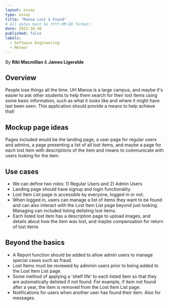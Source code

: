 ```yaml
---
layout: essay
type: essay
title: "Manoa Lost & Found"
# All dates must be YYYY-MM-DD format!
date: 2023-10-30
published: false
labels:
  - Software Engineering
  - Meteor
---
```

By <strong>Riki Macmillan</strong> & <b>James Ligeralde</b>

## Overview

People lose things all the time. UH Manoa is a large campus, and maybe it's easier to ask other students to help them search for their lost items using some basic information, such as what it looks like and where it might have last been seen. This application should provide a means to help achieve that!

## Mockup page ideas

Pages included would be the landing page, a user page for regular users and admins, a page presenting a list of all lost items, and maybe a page for each lost item with descriptions of the item and means to communicate with users looking for the item.

## Use cases

<ul>
<li>We can define two roles: 1) Regular Users and 2) Admin Users</li>
<li>Landing page should have signup and login functionality.</li>
<li>Lost Item List page is accessible by everyone, logged in or not.</li>
<li>When logged in, users can manage a list of items they want to be found and can also interact with the Lost Item List page beyond just looking. Managing can included listing delisting lost items.</li>
<li>Each listed lost item has a description page to upload images, and details about how the item was lost, and maybe compensation for return of lost items</li>
</ul>

## Beyond the basics

<ul>
<li>A Report function should be added to allow admin users to manage special cases such as fraud.</li>
<li>Lost Items must be reviewed by admmin users prior to being added to the Lost Item List page.</li>
<li>Some method of applying a 'shelf life' to each listed item so that they are automatically delisted if not found. For example, if item not found after a year, the item is removed from the Lost Item List page.</li>
<li>Notifications for users when another user has found their item. Also for messages.</li>
</ul>
